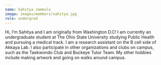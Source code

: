 ```yaml
---
name: Sahitya Jammula
image: images/members/sahitya.jpg
role: undergrad
---
```


Hi, I’m Sahitya and I am originally from Washington D.C! I am currently an undergraduate student at The Ohio State University studying Public Health and pursuing a medical track. I am a research assistant on the B cell side of Akkaya Lab. I also participate in other organizations and clubs on campus, such as the Taekwondo Club and Buckeye Tutor Team. My other hobbies include making artwork and going on walks around campus.
